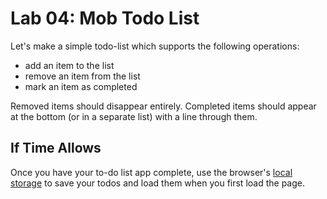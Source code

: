 # Lab 04: Mob Todo List

Let's make a simple todo-list which supports the following operations:

- add an item to the list
- remove an item from the list
- mark an item as completed

Removed items should disappear entirely. Completed items should appear at the bottom (or in a separate list) with a line through them.

## If Time Allows

Once you have your to-do list app complete, use the browser's [local storage](https://www.taniarascia.com/how-to-use-local-storage-with-javascript/) to save your todos and load them when you first load the page.